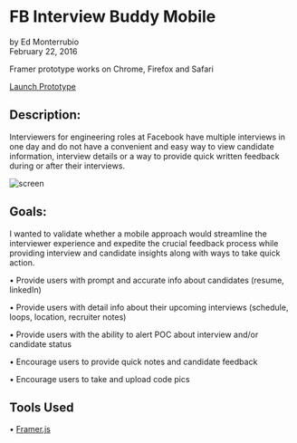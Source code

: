 # FB Interview Buddy Mobile
by Ed Monterrubio</br>
February 22, 2016

Framer prototype works on Chrome, Firefox and Safari

<a href="https://framer.cloud/flWlW" target="_blank">Launch Prototype</a>

## Description:
Interviewers for engineering roles at Facebook have multiple interviews in one day and do not have a convenient and easy way to view candidate information, interview details or a way to provide quick written feedback during or after their interviews.

![screen](http://edmonterrubio.com/github/interviewBuddy.jpg)

## Goals:
I wanted to validate whether a mobile approach would streamline the interviewer experience and expedite the crucial feedback process while providing interview and candidate insights along with ways to take quick action.

• Provide users with prompt and accurate info about candidates (resume, linkedIn)</br>

• Provide users with detail info about their upcoming
 interviews (schedule, loops, location, recruiter notes)</br>

• Provide users with the ability to alert POC about interview and/or candidate status</br>

• Encourage users to provide quick notes and candidate feedback</br>

• Encourage users to take and upload code pics

## Tools Used
• <a href="https://framer.com/" target="_blank">Framer.js</a></br>
